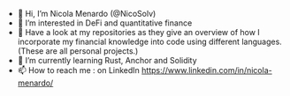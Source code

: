 - 👋 Hi, I’m Nicola Menardo (@NicoSolv)
- 💞️ I’m interested in DeFi and quantitative finance 
- 👀 Have a look at my repositories as they give an overview of how I incorporate my financial knowledge into code using different languages. (These are all personal projects.)
- 🌱 I’m currently learning Rust, Anchor and Solidity
- 📫 How to reach me : on LinkedIn https://www.linkedin.com/in/nicola-menardo/



<!---
-  I’m looking to collaborate on ...

--->

<!---
NicoSolv/NicoSolv is a ✨ special ✨ repository because its `README.md` (this file) appears on your GitHub profile.
You can click the Preview link to take a look at your changes.
--->
